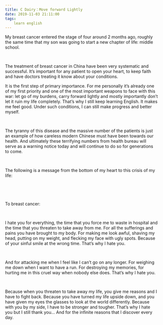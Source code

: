 ```yaml
---
title: C Dairy：Move forward Lightly
date: 2019-11-03 21:11:00
tags:
    learn english
---
```

My breast
cancer entered the stage of four around 2 months ago, roughly the same time
that my son was going to start a new chapter of life: middle school. 

 

The treatment
of breast cancer in China have been very systematic and successful. It’s
important for any patient to open your heart, to keep faith and have doctors
treating it know about your conditions. 

It is the first
step of primary importance. For me personally it’s already one of my first
priority and one of the most important weapons to face with this war: let go of
my burdens, carry forward lightly and mostly importantly don’t let it ruin my life
completely. That’s why I still keep learning English. It makes me feel good.
Under such conditions, I can still make progress and better myself. 

 

The tyranny
of this disease and the massive number of the patients is just an example of
how careless modern Chinese must have been towards our health. And ultimately
these terrifying numbers from health bureau will serve as a warning notice
today and will continue to do so for generations to come. 

 

The
following is a message from the bottom of my heart to this crisis of my life: 

 

 

To breast
cancer: 

 

I hate you
for everything, the time that you force me to waste in hospital and the time
that you threaten to take away from me. For all the sufferings and pains you
have brought to my body. For making me look awful, shaving my head, putting on
my weight, and flecking my face with ugly spots. Because of your sinful smile
at the wrong time. That’s why I hate you. 

 

And for
attacking me when I feel like I can’t go on any longer. For weighing me down
when I want to have a run. For destroying my memories, for hurting me in this cruel
way when nobody else does. That’s why I hate you. 

 

Because
when you threaten to take away my life, you give me reasons and I have to fight
back. Because you have turned my life upside down, and you have given my eyes
the glasses to look at the world differently. Because with you by my side, I have
to be stronger and tougher. That’s why I hate you but I still thank you… And
for the infinite reasons that I discover every day. 

 

 